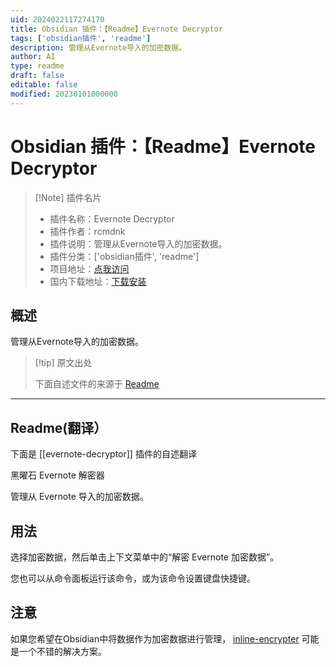 ```yaml
---
uid: 2024022117274170
title: Obsidian 插件：【Readme】Evernote Decryptor
tags: ['obsidian插件', 'readme']
description: 管理从Evernote导入的加密数据。
author: AI
type: readme
draft: false
editable: false
modified: 20230101000000
---
```


# Obsidian 插件：【Readme】Evernote Decryptor

> [!Note] 插件名片
> - 插件名称：Evernote Decryptor
> - 插件作者：rcmdnk
> - 插件说明：管理从Evernote导入的加密数据。
> - 插件分类：['obsidian插件', 'readme']
> - 项目地址：[点我访问](https://github.com/rcmdnk/obsidian-evernote-decryptor)
> - 国内下载地址：[下载安装](https://pkmer.cn/products/plugin/pluginMarket/?evernote-decryptor)

## 概述

管理从Evernote导入的加密数据。



> [!tip] 原文出处
> 
>下面自述文件的来源于 [Readme](https://ghproxy.net/https://raw.githubusercontent.com/rcmdnk/obsidian-evernote-decryptor/master/README.md)
> 

---

## Readme(翻译）

下面是 [[evernote-decryptor]] 插件的自述翻译


黑曜石 Evernote 解密器

管理从 Evernote 导入的加密数据。
## 用法

选择加密数据，然后单击上下文菜单中的“解密 Evernote 加密数据”。

您也可以从命令面板运行该命令，或为该命令设置键盘快捷键。
## 注意

如果您希望在Obsidian中将数据作为加密数据进行管理，
[inline-encrypter](https://github.com/solargate/obsidian-inline-encrypter)
可能是一个不错的解决方案。



